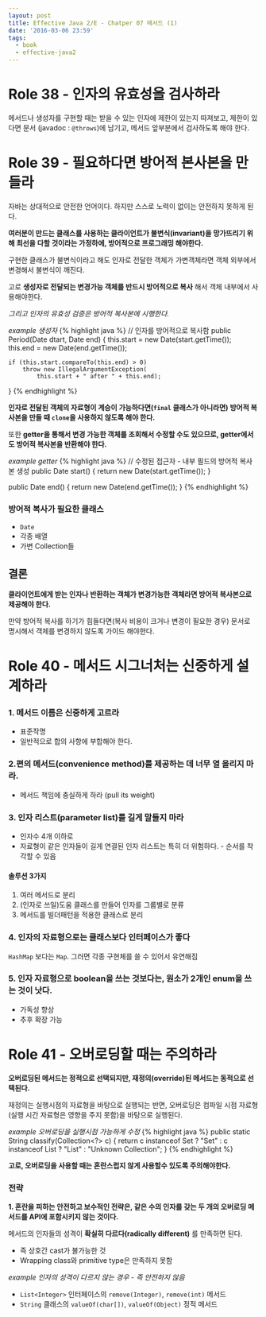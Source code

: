 ```yaml
---
layout: post
title: Effective Java 2/E - Chatper 07 메서드 (1)
date: '2016-03-06 23:59'
tags:
  - book
  - effective-java2
---
```


# Role 38 - 인자의 유효성을 검사하라

메서드나 생성자를 구현할 때는 받을 수 있는 인자에 제한이 있는지 따져보고, 제한이 있다면 문서
(javadoc : `@throws`)에 남기고, 메서드 앞부분에서 검사하도록 해야 한다.

# Role 39 - 필요하다면 방어적 본사본을 만들라

자바는 상대적으로 안전한 언어이다. 하지만 스스로 노력이 없이는 안전하지 못하게 된다.

**여러분이 만드는 클래스를 사용하는 클라이언트가 불변식(invariant)을 망가뜨리기 위해 최선을 다할
것이라는 가정하에, 방어적으로 프로그래밍 해야한다.**

구현한 클래스가 불변식이라고 해도 인자로 전달한 객체가 가변객체라면 객체 외부에서 변경해서 불변식이 깨진다.

고로 **생성자로 전달되는 변경가능 객체를 반드시 방어적으로 복사** 해서 객체 내부에서 사용해야한다.

*그리고 인자의 유효성 검증은 방어적 복사본에 시행한다.*

*example 생성자*
{% highlight java %}
// 인자를 방어적으로 복사함
public Period(Date dtart, Date end) {
    this.start = new Date(start.getTime());
    this.end = new Date(end.getTime());

    if (this.start.compareTo(this.end) > 0)
        throw new IllegalArgumentException(
            this.start + " after " + this.end);
}
{% endhighlight %}

**인자로 전달된 객체의 자료형이 계승이 가능하다면(`final` 클래스가 아니라면) 방어적 복사본을 만들 때
`clone`을 사용하지 않도록 해야 한다.**

또한 **getter을 통해서 변경 가능한 객체를 조회해서 수정할 수도 있으므로, getter에서도 방어적 복사본을
반환해야 한다.**

*example getter*
{% highlight java %}
// 수정된 접근자 - 내부 필드의 방어적 복사본 생성
public Date start() {
    return new Date(start.getTime());
}

public Date end() {
    return new Date(end.getTime());
}
{% endhighlight %}

### 방어적 복사가 필요한 클래스

- `Date`
- 각종 배열
- 가변 Collection들

## 결론

**클라이언트에게 받는 인자나 반환하는 객체가 변경가능한 객체라면 방어적 복사본으로 제공해야 한다.**

만약 방어적 복사를 하기가 힘들다면(복사 비용이 크거나 변경이 필요한 경우) 문서로 명시해서 객체를 변경하지
않도록 가이드 해야한다.

# Role 40 - 메서드 시그너처는 신중하게 설계하라

### 1. 메서드 이름은 신중하게 고르라
- 표준작명
- 일반적으로 합의 사항에 부합해야 한다.

### 2.편의 메서드(convenience method)를 제공하는 데 너무 열 올리지 마라.
- 메서드 책임에 충실하게 하라 (pull its weight)

### 3. 인자 리스트(parameter list)를 길게 말들지 마라
- 인자수 4개 이하로
- 자료형이 같은 인자들이 길게 연결된 인자 리스트는 특히 더 위험하다. - 순서를 착각할 수 있음

#### 솔루션 3가지
1. 여러 메서드로 분리
2. (인자로 쓰일)도움 클래스를 만들어 인자를 그룹별로 분류
3. 메서드를 빌더패턴을 적용한 클래스로 분리

### 4. 인자의 자료형으로는 클래스보다 인터페이스가 좋다

`HashMap` 보다는 `Map`. 그러면 각종 구현체를 쓸 수 있어서 유연해짐

### 5. 인자 자료형으로 boolean을 쓰는 것보다는, 원소가 2개인 enum을 쓰는 것이 낫다.
- 가독성 향상
- 추후 확장 가능

# Role 41 - 오버로딩할 때는 주의하라

**오버로딩된 메서드는 정적으로 선택되지만, 재정의(override)된 메서드는 동적으로 선택된다.**

재정의는 실행시점의 자료형을 바탕으로 실행되는 반면, 오버로딩은 컴파일 시점 자료형(실행 시간 자료형은
영향을 주지 못함)을 바탕으로 실행된다.

*example 오버로딩을 실행시점 가능하게 수정*
{% highlight java %}
public static String classify(Collection<?> c) {
    return c instanceof Set ? "Set" :
        c instanceof List ? "List" : "Unknown Collection";
}
{% endhighlight %}

**고로, 오버로딩을 사용할 때는 혼란스럽지 않게 사용할수 있도록 주의해야한다.**

### 전략

**1. 혼란을 피하는 안전하고 보수적인 전략은, 같은 수의 인자를 갖는 두 개의 오버로딩 메서드를 API에
포함시키지 않는 것이다.**

메서드의 인자들의 성격이 **확실히 다르다(radically different)** 를 만족하면 된다.

- 즉 상호간 cast가 불가능한 것
- Wrapping class와 primitive type은 만족하지 못함

*example 인자의 성격이 다르지 않는 경우 - 즉 안전하지 않음*

- `List<Integer>` 인터페이스의 `remove(Integer)`, `remove(int)` 메서드
- `String` 클래스의 `valueOf(char[])`, `valueOf(Object)` 정적 메서드
